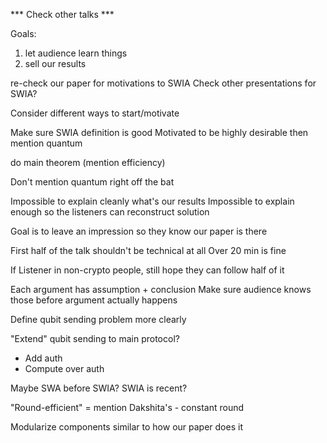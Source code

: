 *** Check other talks ***

Goals:
1. let audience learn things
2. sell our results

re-check our paper for motivations to SWIA
Check other presentations for SWIA?

Consider different ways to start/motivate

Make sure SWIA definition is good
Motivated to be highly desirable
then mention quantum

do main theorem (mention efficiency)

Don't mention quantum right off the bat

Impossible to explain cleanly what's our results
Impossible to explain enough so the listeners can reconstruct solution

Goal is to leave an impression so they know our paper is there

First half of the talk shouldn't be technical at all
Over 20 min is fine

If Listener in non-crypto people, still hope they can follow half of it

Each argument has assumption + conclusion
Make sure audience knows those before argument actually happens

Define qubit sending problem more clearly

"Extend" qubit sending to main protocol?
* Add auth
* Compute over auth

Maybe SWA before SWIA?
SWIA is recent?

"Round-efficient" = mention Dakshita's - constant round

Modularize components similar to how our paper does it
